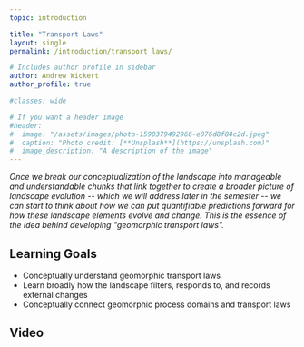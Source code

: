 ```yaml
---
topic: introduction

title: "Transport Laws"
layout: single
permalink: /introduction/transport_laws/

# Includes author profile in sidebar
author: Andrew Wickert
author_profile: true

#classes: wide

# If you want a header image
#header:
#  image: "/assets/images/photo-1590379492966-e076d8f84c2d.jpeg"
#  caption: "Photo credit: [**Unsplash**](https://unsplash.com)"
#  image_description: "A description of the image"
---
```


*Once we break our conceptualization of the landscape into manageable and understandable chunks that link together to create a broader picture of landscape evolution -- which we will address later in the semester -- we can start to think about how we can put quantifiable predictions forward for how these landscape elements evolve and change. This is the essence of the idea behind developing "geomorphic transport laws".*

## Learning Goals

* Conceptually understand geomorphic transport laws
* Learn broadly how the landscape filters, responds to, and records external changes
* Conceptually connect geomorphic process domains and transport laws

## Video
